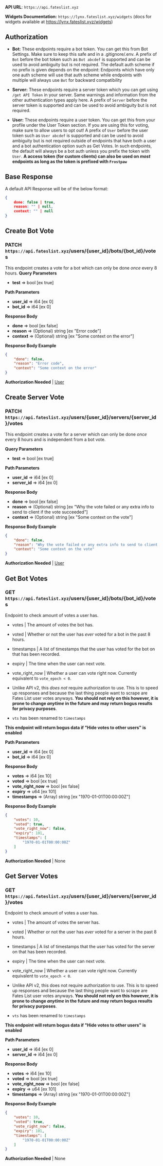 
**API URL**: ``https://api.fateslist.xyz``

**Widgets Documentation:** ``https://lynx.fateslist.xyz/widgets`` (docs for widgets available at https://lynx.fateslist.xyz/widgets)

## Authorization

- **Bot:** These endpoints require a bot token. 
You can get this from Bot Settings. Make sure to keep this safe and in 
a .gitignore/.env. A prefix of `Bot` before the bot token such as 
`Bot abcdef` is supported and can be used to avoid ambiguity but is not 
required. The default auth scheme if no prefix is given depends on the
endpoint: Endpoints which have only one auth scheme will use that auth 
scheme while endpoints with multiple will always use `Bot` for 
backward compatibility

- **Server:** These endpoints require a server
token which you can get using ``/get API Token`` in your server. 
Same warnings and information from the other authentication types 
apply here. A prefix of ``Server`` before the server token is 
supported and can be used to avoid ambiguity but is not required.

- **User:** These endpoints require a user token. You can get this 
from your profile under the User Token section. If you are using this 
for voting, make sure to allow users to opt out! A prefix of `User` 
before the user token such as `User abcdef` is supported and can be 
used to avoid ambiguity but is not required outside of endpoints that 
have both a user and a bot authentication option such as Get Votes. 
In such endpoints, the default will always be a bot auth unless 
you prefix the token with `User`. **A access token (for custom clients)
can also be used on *most* endpoints as long as the token is prefixed with 
``Frostpaw``**

## Base Response

A default API Response will be of the below format:

```json
{
    done: false | true,
    reason: "" | null,
    context: "" | null
}
```

## Create Bot Vote
### PATCH `https://api.fateslist.xyz`/users/{user_id}/bots/{bot_id}/votes
This endpoint creates a vote for a bot which can only be done *once* every 8 hours.
**Query Parameters**

- **test** => bool [ex true]




**Path Parameters**

- **user_id** => i64 [ex 0]
- **bot_id** => i64 [ex 0]





**Response Body**

- **done** => bool [ex false]
- **reason** => (Optional) string [ex "Error code"]
- **context** => (Optional) string [ex "Some context on the error"]



**Response Body Example**

```json
{
    "done": false,
    "reason": "Error code",
    "context": "Some context on the error"
}
```


**Authorization Needed** | [User](#authorization)


## Create Server Vote
### PATCH `https://api.fateslist.xyz`/users/{user_id}/servers/{server_id}/votes

This endpoint creates a vote for a server which can only be done *once* every 8 hours
and is independent from a bot vote.
                    
**Query Parameters**

- **test** => bool [ex true]




**Path Parameters**

- **user_id** => i64 [ex 0]
- **server_id** => i64 [ex 0]





**Response Body**

- **done** => bool [ex false]
- **reason** => (Optional) string [ex "Why the vote failed or any extra info to send to client if the vote succeeded"]
- **context** => (Optional) string [ex "Some context on the vote"]



**Response Body Example**

```json
{
    "done": false,
    "reason": "Why the vote failed or any extra info to send to client if the vote succeeded",
    "context": "Some context on the vote"
}
```


**Authorization Needed** | [User](#authorization)


## Get Bot Votes
### GET `https://api.fateslist.xyz`/users/{user_id}/bots/{bot_id}/votes

Endpoint to check amount of votes a user has.

- votes | The amount of votes the bot has.
- voted | Whether or not the user has *ever* voted for a bot in the past 8 hours.
- timestamps | A list of timestamps that the user has voted for the bot on that has been recorded.
- expiry | The time when the user can next vote.
- vote_right_now | Whether a user can vote right now. Currently equivalent to `vote_epoch < 0`.

- Unlike API v2, this *does not* require authorization to use. This is to speed up responses and 
because the last thing people want to scrape are Fates List user votes anyways. **You should not rely on
this however, it is prone to change *anytime* in the future and may return bogus results for privacy purposes**.
- ``vts`` has been renamed to ``timestamps``

**This endpoint will return bogus data if "Hide votes to other users" is enabled**

**Path Parameters**

- **user_id** => i64 [ex 0]
- **bot_id** => i64 [ex 0]





**Response Body**

- **votes** => i64 [ex 10]
- **voted** => bool [ex true]
- **vote_right_now** => bool [ex false]
- **expiry** => u64 [ex 101]
- **timestamps** => (Array) string [ex "1970-01-01T00:00:00Z"]



**Response Body Example**

```json
{
    "votes": 10,
    "voted": true,
    "vote_right_now": false,
    "expiry": 101,
    "timestamps": [
        "1970-01-01T00:00:00Z"
    ]
}
```


**Authorization Needed** | None


## Get Server Votes
### GET `https://api.fateslist.xyz`/users/{user_id}/servers/{server_id}/votes

Endpoint to check amount of votes a user has.

- votes | The amount of votes the server has.
- voted | Whether or not the user has *ever* voted for a server in the past 8 hours.
- timestamps | A list of timestamps that the user has voted for the server on that has been recorded.
- expiry | The time when the user can next vote.
- vote_right_now | Whether a user can vote right now. Currently equivalent to `vote_epoch < 0`.
                
- Unlike API v2, this does not require authorization to use. This is to speed up responses and 
because the last thing people want to scrape are Fates List user votes anyways. **You should not rely on
this however, it is prone to change *anytime* in the future and may return bogus results for privacy purposes**.
- ``vts`` has been renamed to ``timestamps``

**This endpoint will return bogus data if "Hide votes to other users" is enabled**

**Path Parameters**

- **user_id** => i64 [ex 0]
- **server_id** => i64 [ex 0]





**Response Body**

- **votes** => i64 [ex 10]
- **voted** => bool [ex true]
- **vote_right_now** => bool [ex false]
- **expiry** => u64 [ex 101]
- **timestamps** => (Array) string [ex "1970-01-01T00:00:00Z"]



**Response Body Example**

```json
{
    "votes": 10,
    "voted": true,
    "vote_right_now": false,
    "expiry": 101,
    "timestamps": [
        "1970-01-01T00:00:00Z"
    ]
}
```


**Authorization Needed** | None


